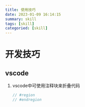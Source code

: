 ```yaml
---
title: 使用技巧
date: 2023-01-09 16:14:15
summary: skill
tags: [skill]
categoried: [skill]
---
```


# 开发技巧

## vscode

1. vscode中可使用注释块来折叠代码

   ```js
   // #region
   // #endregion
   ```

   
